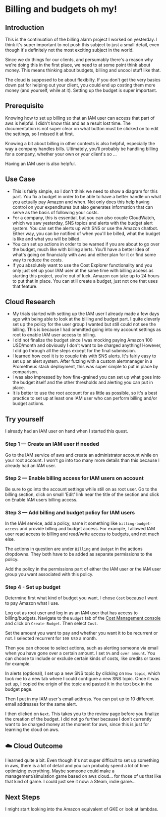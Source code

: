 # Billing and budgets oh my!

## Introduction

This is the continuation of the billing alarm project I worked on yesterday. I think it's super important to not push this subject to just a small detail, even though it's definitely not the most exciting subject in the world.

Since we do things for our clients, and persumably there's a reason why we're doing this in the first place, we need to at some point think about money. This means thinking about budgets, billing and uncool stuff like that.

The cloud is supposed to be about flexibilty. If you don't get the very basics down pat for helping out your client, you could end up costing them more money (and yourself, while at it). Setting up the budget is super important.

## Prerequisite

Knowing how to set up billing so that an IAM user can access that part of aws is helpful. I didn't know this and as a result lost time. The documentation is not super clear on what button must be clicked on to edit the settings, so I missed it at first.

Knowing a bit about billing in other contexts is also helpful, especially the way a company handles bills. Ultimately, you'll probably be handling billing for a company, whether your own or your client's so ...

Having an IAM user is also helpful.

## Use Case

- This is fairly simple, so I don't think we need to show a diagram for this part. You fix a budget in order to be able to have a better handle on what you actually pay Amazon and when. Not only does this help having control on your expenditures but also generates information that can serve as the basis of following your costs.
- For a company, this is essential, but you can also couple CloudWatch, which we saw yesterday, SNS topics and alerts with the budget alert system. You can set the alerts up with SNS or use the Amazon chatbot. Either way, you can be notified of when you'll be billed, what the budget is like and what you will be billed.
- You can set up actions in order to be warned if you are about to go over the budget, much like with billing alerts. You'll have a better idea of what's going on financially with aws and either plan for it or find some way to reduce the costs.
- If you absolutely want to use the Cost Explorer functionality and you only just set up your IAM user at the same time with billing access as starting this project, you're out of luck. Amazon can take up to 24 hours to put that in place. You can still create a budget, just not one that uses that feature.

## Cloud Research

- My trials started with setting up the IAM user I already made a few days ago with being able to look at the billing and budget part. I quite cleverly set up the policy for the user group I wanted but still could not see the billing. This is because I had ommitted going into my account settings as root to enable IAM user access to billing.
- I did not finalize the budget since I was mocking paying Amazon 100 USD/month and obviously I don't want to be charged anything! However, I did go through all the steps except for the final submission.
- I learned how cool it is to couple this with SNS alerts. It's fairly easy to set up an alert system. After futzing with a custom alertmanager in a Prometheus stack deployment, this was super simple to put in place by comparison.
- I was also impressed by how fine-grained you can set up what goes into the budget itself and the other thresholds and alerting you can put in place.
- It is better to use the root account for as little as possible, so it's a best practice to set up at least one IAM user who can perform billing and/or budget actions.

## Try yourself

I already had an IAM user on hand when I started this quest.
### Step 1 — Create an IAM user if needed

Go to the IAM service of aws and create an administrator account while on your root account. I won't go into too many more details than this because I already had an IAM user.

### Step 2 — Enable billing access for IAM users on account

Be sure to go into the account settings while still on as root user. Go to the billing section, click on small 'Edit' link near the title of the section and click on Enable IAM users billing access.

### Step 3 — Add billing and budget policy for IAM users

In the IAM service, add a policy, name it something like `billing-budget-access` and provide billing and budget access. For example, I allowed IAM user read access to billing and read/write access to budgets, and not much else.

The actions in question are under `Billing` and `Budget` in the actions dropdowns. They both have to be added as separate permissions to the policy.

Add the policy in the permissions part of either the IAM user or the IAM user group you want associated with this policy.

### Step 4 - Set up budget


Determine first what kind of budget you want. I chose `Cost` because I want to pay Amazon what I use.

Log out as root user and log in as an IAM user that has access to billing/budgets. Navigate to the `Budget` tab of the [Cost Management console](https://console.aws.amazon.com/cost-management/home) and click on `Create Budget`. Then select `Cost`.

Set the amount you want to pay and whether you want it to be recurrent or not. I selected recurrent for `100 USD` a month.

Then you can choose to select actions, such as alerting someone via email when you have gone over a certain amount. I set `5%` and `over amount`. You can choose to include or exclude certain kinds of costs, like credits or taxes for example.

In alerts (optional), I set up a new SNS topic by clicking on `New topic`, which took me to a new tab where I could configure a new SNS topic. Once it was set up, I copied the origin of the topic and pasted it in the text box in the budget page.

Then I put in my IAM user's email address. You can put up to 10 different email addresses for the same alert.

I then clicked on `Next`. This takes you to the review page before you finalize the creation of the budget. I did not go further because I don't currently want to be charged money at the moment for aws, since this is just for learning the cloud on aws.

## ☁️ Cloud Outcome

I learned quite a bit. Even though it's not super difficult to set up something in aws, there is a lot of detail and you can probably spend a lot of time optimizing everything. Maybe someone could make a management/simulation game based on aws cloud... for those of us that like that kind of game. I could just see it now: a Steam, indie game...

## Next Steps

I might start looking into the Amazon equivalent of GKE or look at lambdas.
